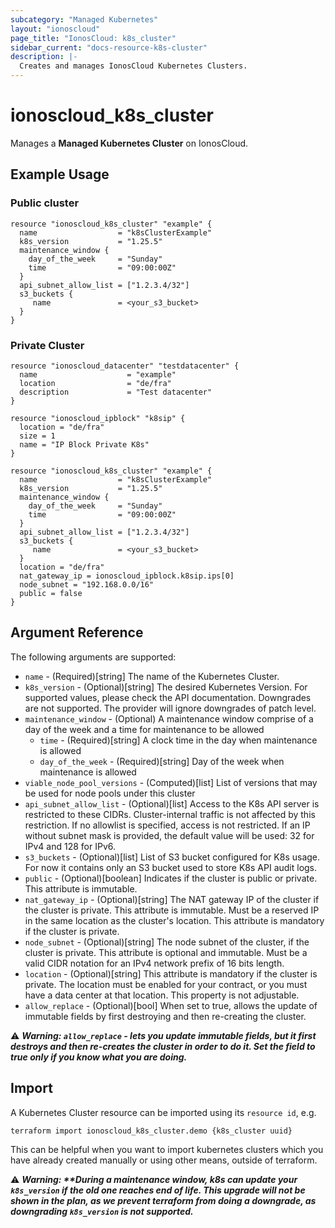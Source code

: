 ```yaml
---
subcategory: "Managed Kubernetes"
layout: "ionoscloud"
page_title: "IonosCloud: k8s_cluster"
sidebar_current: "docs-resource-k8s-cluster"
description: |-
  Creates and manages IonosCloud Kubernetes Clusters.
---
```


# ionoscloud_k8s_cluster

Manages a **Managed Kubernetes Cluster** on IonosCloud.

## Example Usage

### Public cluster

```hcl
resource "ionoscloud_k8s_cluster" "example" {
  name                  = "k8sClusterExample"
  k8s_version           = "1.25.5"
  maintenance_window {
    day_of_the_week     = "Sunday"
    time                = "09:00:00Z"
  }
  api_subnet_allow_list = ["1.2.3.4/32"]
  s3_buckets { 
     name               = <your_s3_bucket>
  }
}
```

### Private Cluster

```hcl
resource "ionoscloud_datacenter" "testdatacenter" {
  name                    = "example"
  location                = "de/fra"
  description             = "Test datacenter"
}

resource "ionoscloud_ipblock" "k8sip" {
  location = "de/fra"
  size = 1
  name = "IP Block Private K8s"
}

resource "ionoscloud_k8s_cluster" "example" {
  name                  = "k8sClusterExample"
  k8s_version           = "1.25.5"
  maintenance_window {
    day_of_the_week     = "Sunday"
    time                = "09:00:00Z"
  }
  api_subnet_allow_list = ["1.2.3.4/32"]
  s3_buckets {
     name               = <your_s3_bucket>
  }
  location = "de/fra"
  nat_gateway_ip = ionoscloud_ipblock.k8sip.ips[0]
  node_subnet = "192.168.0.0/16"
  public = false
}
```

## Argument Reference

The following arguments are supported:

- `name` - (Required)[string] The name of the Kubernetes Cluster.
- `k8s_version` - (Optional)[string] The desired Kubernetes Version. For supported values, please check the API documentation. Downgrades are not supported. The provider will ignore downgrades of patch level.
- `maintenance_window` - (Optional) A maintenance window comprise of a day of the week and a time for maintenance to be allowed
  - `time` - (Required)[string] A clock time in the day when maintenance is allowed
  - `day_of_the_week` - (Required)[string] Day of the week when maintenance is allowed
- `viable_node_pool_versions` - (Computed)[list] List of versions that may be used for node pools under this cluster
- `api_subnet_allow_list` - (Optional)[list] Access to the K8s API server is restricted to these CIDRs. Cluster-internal traffic is not affected by this restriction. If no allowlist is specified, access is not restricted. If an IP without subnet mask is provided, the default value will be used: 32 for IPv4 and 128 for IPv6.
- `s3_buckets` - (Optional)[list] List of S3 bucket configured for K8s usage. For now it contains only an S3 bucket used to store K8s API audit logs.
- `public` - (Optional)[boolean] Indicates if the cluster is public or private. This attribute is immutable.
- `nat_gateway_ip` - (Optional)[string] The NAT gateway IP of the cluster if the cluster is private. This attribute is immutable. Must be a reserved IP in the same location as the cluster's location. This attribute is mandatory if the cluster is private.
- `node_subnet` - (Optional)[string] The node subnet of the cluster, if the cluster is private. This attribute is optional and immutable. Must be a valid CIDR notation for an IPv4 network prefix of 16 bits length.
- `location` - (Optional)[string] This attribute is mandatory if the cluster is private. The location must be enabled for your contract, or you must have a data center at that location. This property is not adjustable.
- `allow_replace` - (Optional)[bool] When set to true, allows the update of immutable fields by first destroying and then re-creating the cluster.

⚠️ **_Warning: `allow_replace` - lets you update immutable fields, but it first destroys and then re-creates the cluster in order to do it. Set the field to true only if you know what you are doing._**

## Import

A Kubernetes Cluster resource can be imported using its `resource id`, e.g.

```shell
terraform import ionoscloud_k8s_cluster.demo {k8s_cluster uuid}
```

This can be helpful when you want to import kubernetes clusters which you have already created manually or using other means, outside of terraform.

⚠️ **_Warning: **During a maintenance window, k8s can update your `k8s_version` if the old one reaches end of life. This upgrade will not be shown in the plan, as we prevent
terraform from doing a downgrade, as downgrading `k8s_version` is not supported._**